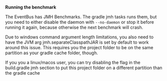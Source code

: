 __Running the benchmark__

The EventBus has JMH Benchmarks.
The gradle jmh tasks runs them, but you need to either disable the daemon with `--no-daemon` or stop it before running it again, because otherwise the next benchmark will crash.

Due to windows command argument length limitations, you also need to have the JVM arg jmh.separateClasspathJAR is set by default to work around this issue.
This requires you the project folder to be on the same partition as your gradle cache folder, though.

If you you a linux/macos user, you can try disabling the flag in the build.gradle jmh section to put this project folder on a different partition than the gradle cache